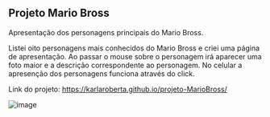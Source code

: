 ## Projeto Mario Bross
 Apresentação dos personagens principais do Mario Bross.

Listei oito personagens mais conhecidos do Mario Bross e criei uma página de apresentação. Ao passar o mouse sobre o personagem irá aparecer uma foto maior e a descrição correspondente ao personagem. No celular a apresenção dos personagens funciona através do click.

Link do projeto: https://karlaroberta.github.io/projeto-MarioBross/

![image](https://github.com/KarlaRoberta/projeto-MarioBross/assets/96659292/488cbf6d-c90d-4e0f-90e0-1a820f02e4e4)

